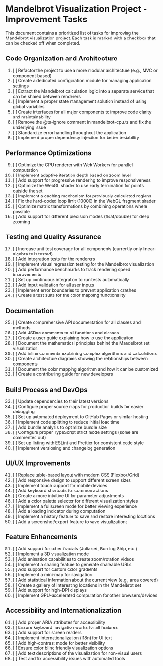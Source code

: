# Mandelbrot Visualization Project - Improvement Tasks

This document contains a prioritized list of tasks for improving the Mandelbrot visualization project. Each task is marked with a checkbox that can be checked off when completed.

## Code Organization and Architecture

1. [ ] Refactor the project to use a more modular architecture (e.g., MVC or component-based)
2. [ ] Create a dedicated configuration module for managing application settings
3. [ ] Extract the Mandelbrot calculation logic into a separate service that can be shared between renderers
4. [ ] Implement a proper state management solution instead of using global variables
5. [ ] Create interfaces for all major components to improve code clarity and maintainability
6. [ ] Remove the @ts-ignore comment in mandelbrot-cpu.ts and fix the underlying issue
7. [ ] Standardize error handling throughout the application
8. [ ] Implement proper dependency injection for better testability

## Performance Optimizations

9. [ ] Optimize the CPU renderer with Web Workers for parallel computation
10. [ ] Implement adaptive iteration depth based on zoom level
11. [ ] Add support for progressive rendering to improve responsiveness
12. [ ] Optimize the WebGL shader to use early termination for points outside the set
13. [ ] Implement a caching mechanism for previously calculated regions
14. [ ] Fix the hard-coded loop limit (10000) in the WebGL fragment shader
15. [ ] Optimize matrix transformations by combining operations where possible
16. [ ] Add support for different precision modes (float/double) for deep zooming

## Testing and Quality Assurance

17. [ ] Increase unit test coverage for all components (currently only linear-algebra.ts is tested)
18. [ ] Add integration tests for the renderers
19. [ ] Implement visual regression testing for the Mandelbrot visualization
20. [ ] Add performance benchmarks to track rendering speed improvements
21. [ ] Set up continuous integration to run tests automatically
22. [ ] Add input validation for all user inputs
23. [ ] Implement error boundaries to prevent application crashes
24. [ ] Create a test suite for the color mapping functionality

## Documentation

25. [ ] Create comprehensive API documentation for all classes and methods
26. [ ] Add JSDoc comments to all functions and classes
27. [ ] Create a user guide explaining how to use the application
28. [ ] Document the mathematical principles behind the Mandelbrot set visualization
29. [ ] Add inline comments explaining complex algorithms and calculations
30. [ ] Create architecture diagrams showing the relationships between components
31. [ ] Document the color mapping algorithm and how it can be customized
32. [ ] Create a contributing guide for new developers

## Build Process and DevOps

33. [ ] Update dependencies to their latest versions
34. [ ] Configure proper source maps for production builds for easier debugging
35. [ ] Set up automated deployment to GitHub Pages or similar hosting
36. [ ] Implement code splitting to reduce initial load time
37. [ ] Add bundle analysis to optimize bundle size
38. [ ] Configure proper TypeScript strict mode settings (some are commented out)
39. [ ] Set up linting with ESLint and Prettier for consistent code style
40. [ ] Implement versioning and changelog generation

## UI/UX Improvements

41. [ ] Replace table-based layout with modern CSS (Flexbox/Grid)
42. [ ] Add responsive design to support different screen sizes
43. [ ] Implement touch support for mobile devices
44. [ ] Add keyboard shortcuts for common actions
45. [ ] Create a more intuitive UI for parameter adjustments
46. [ ] Add a color palette selector for different visualization styles
47. [ ] Implement a fullscreen mode for better viewing experience
48. [ ] Add a loading indicator during computation
49. [ ] Implement a history feature to save and restore interesting locations
50. [ ] Add a screenshot/export feature to save visualizations

## Feature Enhancements

51. [ ] Add support for other fractals (Julia set, Burning Ship, etc.)
52. [ ] Implement a 3D visualization mode
53. [ ] Add animation capabilities to create zoom/rotation videos
54. [ ] Implement a sharing feature to generate shareable URLs
55. [ ] Add support for custom color gradients
56. [ ] Implement a mini-map for navigation
57. [ ] Add statistical information about the current view (e.g., area covered)
58. [ ] Create a gallery of interesting locations in the Mandelbrot set
59. [ ] Add support for high-DPI displays
60. [ ] Implement GPU-accelerated computation for other browsers/devices

## Accessibility and Internationalization

61. [ ] Add proper ARIA attributes for accessibility
62. [ ] Ensure keyboard navigation works for all features
63. [ ] Add support for screen readers
64. [ ] Implement internationalization (i18n) for UI text
65. [ ] Add high-contrast mode for better visibility
66. [ ] Ensure color blind friendly visualization options
67. [ ] Add text descriptions of the visualization for non-visual users
68. [ ] Test and fix accessibility issues with automated tools